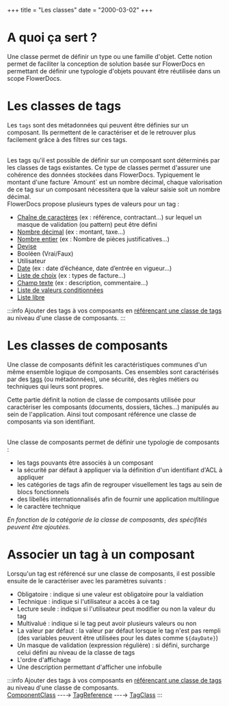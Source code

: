 +++
title = "Les classes"
date = "2000-03-02"
+++

# A quoi ça sert ?

Une classe permet de définir un type ou une famille d'objet. 
Cette notion permet de faciliter la conception de solution basée sur FlowerDocs en permettant de définir une typologie d'objets pouvant être réutilisée dans un scope FlowerDocs.


# Les classes de tags

Les `tags` sont des métadonnées qui peuvent être définies sur un composant. Ils permettent de le caractériser et de le retrouver plus facilement grâce à des filtres sur ces tags.

<br/>
Les tags qu'il est possible de définir sur un composant sont déterminés par les classes de tags existantes. Ce type de classes permet d'assurer une cohérence des données stockées dans FlowerDocs. Typiquement le montant d'une facture `Amount` est un nombre décimal, chaque valorisation de ce tag sur un composant nécessitera que la valeur saisie soit un nombre décimal.

<br/>
FlowerDocs propose plusieurs types de valeurs pour un tag : 


* [Chaîne de caractères](broken-link.md) (ex : référence, contractant…) sur lequel un masque de validation (ou pattern) peut être défini
* [Nombre décimal](broken-link.md) (ex : montant, taxe…)
* [Nombre entier](broken-link.md) (ex : Nombre de pièces justificatives…)
* [Devise](broken-link.md)
* Booléen (Vrai/Faux)
* Utilisateur
* [Date](broken-link.md) (ex : date d’échéance, date d’entrée en vigueur…)
* [Liste de choix](broken-link.md) (ex : types de facture…)
* [Champ texte](broken-link.md) (ex : description, commentaire…)
* [Liste de valeurs conditionnées](broken-link.md)
* [Liste libre](broken-link.md)



:::info
Ajouter des tags à vos composants en [référençant une classe de tags](broken-link.md) au niveau d'une classe de composants.
:::


# Les classes de composants

Une classe de composants définit les caractéristiques communes d'un même ensemble logique de composants. Ces ensembles sont caractérisés par des [tags](broken-link.md) (ou métadonnées), une sécurité, des règles métiers ou techniques qui leurs sont propres.   


Cette partie définit la notion de classe de composants utilisée pour caractériser les composants (documents, dossiers, tâches...) manipulés au sein de l'application.
Ainsi tout composant référence une classe de composants via son identifiant.

<br/>
Une classe de composants permet de définir une typologie de composants : 

* les tags pouvants être associés à un composant
* la sécurité par défaut à appliquer via la définition d'un identifiant d'ACL à appliquer
* les catégories de tags afin de regrouper visuellement les tags au sein de blocs fonctionnels
* des libellés internationnalisés afin de fournir une application multilingue
* le caractère technique


*En fonction de la catégorie de la classe de composants, des spécifités peuvent être ajoutées.*  


# Associer un tag à un composant

Lorsqu'un tag est référencé sur une classe de composants, il est possible ensuite de le caractériser avec les paramètres suivants : 

* Obligatoire : indique si une valeur est obligatoire pour la valdiation
* Technique : indique si l'utilisateur a accès à ce tag 
* Lecture seule : indique si l'utilisateur peut modifier ou non la valeur du tag
* Multivalué : indique si le tag peut avoir plusieurs valeurs ou non
* La valeur par défaut : la valeur par défaut lorsque le tag n'est pas rempli (des variables peuvent être utilisées pour les dates comme ``${dayDate}``)
* Un masque de validation (expression régulière) : si défini, surcharge celui défini au niveau de la classe de tags
* L'ordre d'affichage
* Une description permettant d'afficher une infobulle




:::info
Ajouter des tags à vos composants en [référençant une classe de tags](broken-link.md) au niveau d'une classe de composants.
<br>
[ComponentClass](broken-link.md)      ---&rightarrow;      [TagReference](broken-link.md)     ---&rightarrow;      [TagClass](broken-link.md)
:::